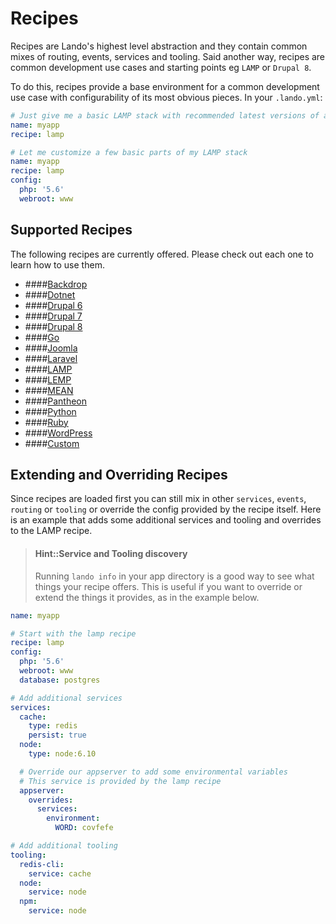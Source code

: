 Recipes
=======

Recipes are Lando's highest level abstraction and they contain common mixes of routing, events, services and tooling. Said another way, recipes are common development use cases and starting points eg `LAMP` or `Drupal 8`.

To do this, recipes provide a base environment for a common development use case with configurability of its most obvious pieces. In your `.lando.yml`:

```yml
# Just give me a basic LAMP stack with recommended latest versions of all the things.
name: myapp
recipe: lamp
```

```yml
# Let me customize a few basic parts of my LAMP stack
name: myapp
recipe: lamp
config:
  php: '5.6'
  webroot: www
```

Supported Recipes
-----------------

The following recipes are currently offered. Please check out each one to learn how to use them.

*   ####[Backdrop](./../tutorials/backdrop.md)
*   ####[Dotnet](./../services/dotnet.md)
*   ####[Drupal 6](./../tutorials/drupal6.md)
*   ####[Drupal 7](./../tutorials/drupal7.md)
*   ####[Drupal 8](./../tutorials/drupal8.md)
*   ####[Go](./../services/go.md)
*   ####[Joomla](./../tutorials/joomla.md)
*   ####[Laravel](./../tutorials/laravel.md)
*   ####[LAMP](./../tutorials/lamp.md)
*   ####[LEMP](./../tutorials/lemp.md)
*   ####[MEAN](./../tutorials/mean.md)
*   ####[Pantheon](./../tutorials/pantheon.md)
*   ####[Python](./../services/python.md)
*   ####[Ruby](./../services/ruby.md)
*   ####[WordPress](./../tutorials/wordpress.md)
*   ####[Custom](./../tutorials/custom.md)

Extending and Overriding Recipes
--------------------------------

Since recipes are loaded first you can still mix in other `services`, `events`, `routing` or `tooling` or override the config provided by the recipe itself. Here is an example that adds some additional services and tooling and overrides to the LAMP recipe.

> #### Hint::Service and Tooling discovery
>
> Running `lando info` in your app directory is a good way to see what things your recipe offers. This is useful if you want to override or extend the things it provides, as in the example below.

```yaml
name: myapp

# Start with the lamp recipe
recipe: lamp
config:
  php: '5.6'
  webroot: www
  database: postgres

# Add additional services
services:
  cache:
    type: redis
    persist: true
  node:
    type: node:6.10

  # Override our appserver to add some environmental variables
  # This service is provided by the lamp recipe
  appserver:
    overrides:
      services:
        environment:
          WORD: covfefe

# Add additional tooling
tooling:
  redis-cli:
    service: cache
  node:
    service: node
  npm:
    service: node
```
